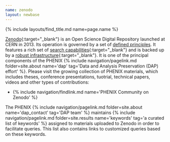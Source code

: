 ```yaml
---
name: zenodo
layout: newbase
---
```

{% include layouts/find_title.md name=page.name %}

[Zenodo](https://about.zenodo.org/){:target="_blank"} is an Open Science
Digital Repository launched at CERN in 2013. Its operation is governed
by a set of [defined principles](https://about.zenodo.org/principles/).
It features a rich set of [search capabilities](https://help.zenodo.org/guides/search/){:target="_blank"}
and is backed up by a [robust infrastructure](https://about.zenodo.org/infrastructure/){:target="_blank"}.
It is one of the principal components of the PHENIX {% include navigation/pagelink.md folder=site.about name='dap' tag='Data and Analysis Preservation (DAP) effort' %}.
Please visit the growing collection of PHENIX materials, which includes theses, conference presentations,
tuotrial, technical papers, videos and other types of contributions:
* {% include navigation/findlink.md name='PHENIX Community on Zenodo' %}

The PHENIX {% include navigation/pagelink.md folder=site.about name='dap_contact' tag='DAP team' %} maintains
{% include navigation/pagelink.md folder=site.results name='keywords' tag='a curated list of keywords' %} assigned
to materials uploaded to Zenodo in order to facilitate queries. This list also contains links to customized queries
based on these keywords.

